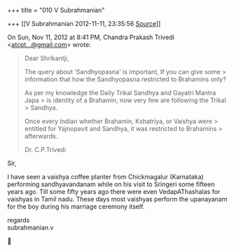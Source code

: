 +++
title = "010 V Subrahmanian"

+++
[[V Subrahmanian	2012-11-11, 23:35:56 [Source](https://groups.google.com/g/bvparishat/c/4h7jwWCvCjE)]]



On Sun, Nov 11, 2012 at 8:41 PM, Chandra Prakash Trivedi \<[atcpt...@gmail.com]()\> wrote:  

> Dear Shrikantji,  
>   
> The query about 'Sandhyopasna' is important, If you can give some > information that how the Sandhyopasna restricted to Brahamins only?  
>   
> As per my knowledge the Daily Trikal Sandhya and Gayatri Mantra Japa > is identity of a Brahamin, now very few are following the Trikal > Sandhya.  
>   
> Once every Indian whether Brahamin, Kshatriya, or Vaishya were > entitled for Yajnopavit and Sandhya, it was restricted to Brahamins > afterwards.  
>   
> Dr. C.P.Trivedi  

  
Sir,  
  
I have seen a vaishya coffee planter from Chickmagalur (Karnataka) performing sandhyavandanam while on his visit to Sringeri some fifteen years ago. Till some fifty years ago there were even VedapAThashalas for vaishyas in Tamil nadu. These days most vaishyas perform the upanayanam for the boy during his marriage ceremony itself.  
  
regards  
subrahmanian.v  
  



